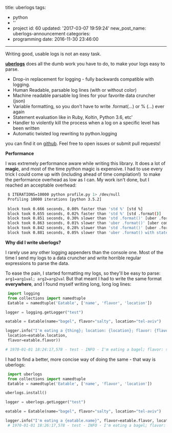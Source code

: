 title: uberlogs
tags:
  - python
  - ''
  - project
id: 60
updated: '2017-03-07 19:59:24'
new_post_name: uberlogs-announcement
categories:
  - programming
date: 2016-11-30 23:46:00
---
Writing good, usable logs is not an easy task.

**[uberlogs](https://github.com/odedlaz/uberlogs)** does all the dumb work you have to do, to make your logs easy to parse.

- Drop-in replacement for logging - fully backwards compatible with logging.
- Human Readable, parsable log lines (with or without color)
- Machine readable parsable log lines for your favorite data cruncher (json)
- Variable formatting, so you don't have to write .format(...) or % (...) ever again
- Statement evaluation like in Ruby, Koltin, Python 3.6, etc'
- Handler to violently kill the process when a log on a specific level has been written
- Automatic twisted log rewriting to python.logging

you can find it on [github](https://github.com/odedlaz/uberlogs). Feel free to open issues or submit pull requests!

**Performance**

I was extremely performance aware while writing this library. It does a lot of **magic**, and most of the time python magic is expensive. I had to use every trick I could come up with (including ahead of time compilation!)  to make the performance overhead as low as I can. My work isn't done, but I reached an acceptable overhead:

```bash 
 $ ITERATIONS=10000 python profile.py 1> /dev/null  
 Profiling 10000 iterations [python 3.5.2] 
  
 block took 0.666 seconds, 0.00% faster than 'std %' [std %]  
 block took 0.655 seconds, 0.02% faster than 'std %' [std .format()]  
 block took 0.851 seconds, 0.30% slower than 'std .format()' [uber .format()]  
 block took 0.863 seconds, 0.01% slower than 'uber .format()' [uber complex .format()]  
 block took 0.842 seconds, 0.28% slower than 'std .format()' [uber .format() with statement]  
 block took 0.881 seconds, 0.05% slower than 'uber .format() with statement' [uber complex .format() with statement]  
```

**Why did I write uberlogs?**

I rarely use any other logging appenders than the console one. Most of the time I send my logs to a data cruncher and write horrible regular expressions to parse the data.

To ease the pain, I started formatting my logs, so they'll be easy to parse: `arg1=arg1val; arg2=arg2val` But that meant I had to write the same format **everywhere**, and I found myself writing long, long log lines:

```python
 import logging  
 from collections import namedtuple  
 Eatable = namedtuple('Eatable', ['name', 'flavor', 'location'])

logger = logging.getLogger("test")

eatable = Eatable(name="bagel", flavor="salty", location="tel-aviv")

logger.info("I'm eating a {thing}; location: {location}; flavor: {flavor}".format(thing=eatable.name,  
 location=eatable.location,  
 flavor=eatable.flavor))

# 1970-01-01 18:24:17,578 - test - INFO - I'm eating a bagel; flavor: salty; location: tel-aviv  
```

I had to find a better, more concise way of doing the same - that way is uberlogs:

```python 
 import uberlogs  
 from collections import namedtuple  
 Eatable = namedtuple('Eatable', ['name', 'flavor', 'location'])

uberlogs.install()

logger = uberlogs.getLogger("test")

eatable = Eatable(name="bagel", flavor="salty", location="tel-aviv")

logger.info("I'm eating a {eatable.name}", flavor=eatable.flavor, location=eatable.location)  
 # 1970-01-01 18:26:17,578 - test - INFO - I'm eating a bagel; flavor: salty; location: tel-aviv  
```